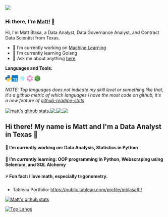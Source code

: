 ![](https://res.cloudinary.com/makotoevo/image/upload/v1606155357/0_wwyo3a.jpg?raw=true)



<!--
**mattblasa/mattblasa** is a ✨ _special_ ✨ repository because its `README.md` (this file) appears on your GitHub profile.

Here are some ideas to get you started:

🔭 I’m currently working on ...
🌱 I’m currently learning ...
👯 I’m looking to collaborate on ...
🤔 I’m looking for help with ...
💬 Ask me about ...
📫 How to reach me: ...
- 😄 Pronouns: ...
⚡ Fun fact: ...
-->

### Hi there, I'm [Matt!](https://mattblasa.github.io) 👋


Hi, I'm Matt Blasa, a Data Analyst, Data Governance Analyst, and Contract Data Scientist from Texas.

- 🔭 I’m currently working on [Machine Learning](https://github.com/timelessco/renderless-components)
- 🌱 I’m currently learning Golang
- 💬 Ask me about anything [here](https://github.com/mattblasa/mattblasa/issues)

**Languages and Tools:**  

<a href="https://codesandbox.io/u/mattblasa">
  <img align="left" alt="Anurag Hazra | CodeSandbox" width="20px" src="https://raw.githubusercontent.com/mattblasa/mattblasa/master/assets/python.png" />
</a>
<code><img height="20" src="https://raw.githubusercontent.com/github/explore/80688e429a7d4ef2fca1e82350fe8e3517d3494d/topics/typescript/typescript.png"></code>
<code><img height="20" src="https://raw.githubusercontent.com/github/explore/80688e429a7d4ef2fca1e82350fe8e3517d3494d/topics/react/react.png"></code>
<code><img height="20" src="https://raw.githubusercontent.com/github/explore/5c058a388828bb5fde0bcafd4bc867b5bb3f26f3/topics/graphql/graphql.png"></code>
<code><img height="20" src="https://raw.githubusercontent.com/github/explore/80688e429a7d4ef2fca1e82350fe8e3517d3494d/topics/nodejs/nodejs.png"></code>    

<!--- 
  if you have forked this to use on your profile, 
  Change the `github-readme-stats.mattblasa1.vercel.app` to `github-readme-stats.vercel.app` 
--->

<!-- Change the `github-readme-stats.mattblasa1.vercel.app` to `github-readme-stats.vercel.app`  -->

*NOTE: Top languages does not indicate my skill level or something like that, it's a github metric of which languages i have the most code on github, it's a new feature of [github-readme-stats](https://github.com/mattblasa/github-readme-stats)*


<a href="https://github.com/mattblasa/github-readme-stats">
  <img align="center" src="https://github-readme-stats.mattblasa.vercel.app/api?username=mattblasa&show_icons=true&include_all_commits=true&theme=material-palenight" alt="matt's github stats" />
</a>
<a href="https://github.com/mattblasa/github-readme-stats">
  <!-- Change the `github-readme-stats.mattblasa1.vercel.app` to `github-readme-stats.vercel.app`  -->
  <img align="center" src="https://github-readme-stats.mattblasa1.vercel.app/api/top-langs/?username=mattblasa&layout=compact&theme=material-palenight" />
</a>

<a href="https://github.com/mattblasa/github-readme-stats">
  <!-- Change the `github-readme-stats.mattblasa1.vercel.app` to `github-readme-stats.vercel.app`  -->
  <img align="center" src="https://github-readme-stats.mattblasa1.vercel.app/api/pin/?username=mattblasa&repo=github-readme-stats&theme=material-palenight" />
</a>    
<a href="https://github.com/mattblasa/mattblasa.github.io">
  <!-- Change the `github-readme-stats.mattblasa1.vercel.app` to `github-readme-stats.vercel.app`  -->
  <img align="center" src="https://github-readme-stats.mattblasa1.vercel.app/api/pin/?username=mattblasa&repo=mattblasa.github.io&theme=material-palenight" />
</a>

## Hi there! My name is Matt and I'm a Data Analyst in Texas 👋

#### 🔭 I’m currently working on: Data Analysis, Statistics in Python

#### 🌱 I’m currently learning: OOP programming in Python, Webscraping using Selenium, and SQL Alchemy

#### ⚡ Fun fact: I love math, especially trigonometry. 


* Tableau Portfolio: https://public.tableau.com/profile/mblasa#!/


[![Matt's github stats](https://github-readme-stats.vercel.app/api?username=mattblasa&count_private=true&show_icons=true&theme=radical&hide_rank=false)](https://github.com/mattblasa/github-readme-stats)
<br>

[![Top Langs](https://github-readme-stats.vercel.app/api/top-langs/?username=mattblasa&layout=compact)](https://github.com/mattblasa/github-readme-stats)
